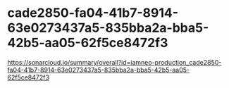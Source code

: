 # cade2850-fa04-41b7-8914-63e0273437a5-835bba2a-bba5-42b5-aa05-62f5ce8472f3
https://sonarcloud.io/summary/overall?id=iamneo-production_cade2850-fa04-41b7-8914-63e0273437a5-835bba2a-bba5-42b5-aa05-62f5ce8472f3
